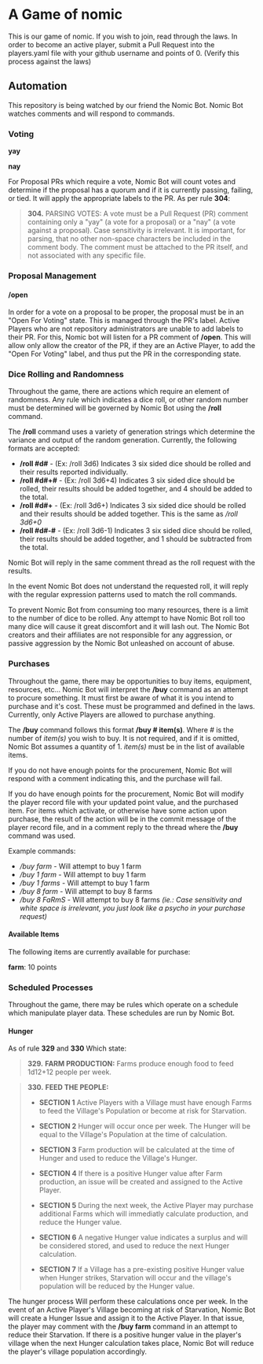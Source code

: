 # A Game of nomic

This is our game of nomic. If you wish to join, read through the laws.
In order to become an active player, submit a Pull Request into the players.yaml file
with your github username and points of 0. (Verify this process against the laws)

## Automation

This repository is being watched by our friend the Nomic Bot.
Nomic Bot watches comments and will respond to commands. 

### Voting

**yay**

**nay**

For Proposal PRs which require a vote, Nomic Bot will count votes and determine if the proposal has a quorum and if it is currently passing, failing, or tied.
It will apply the appropriate labels to the PR. As per rule **304**:

> **304.** PARSING VOTES: A vote must be a Pull Request (PR) comment containing only a "yay" (a vote for a proposal) or a "nay" (a vote against a proposal). Case sensitivity is irrelevant. 
> It is important, for parsing, that no other non-space characters be included in the comment body. The comment must be attached to the PR itself, and not associated with any specific file.

### Proposal Management

#### /open

In order for a vote on a proposal to be proper, the proposal must be in an "Open For Voting" state. 
This is managed through the PR's label. 
Active Players who are not repository administrators are unable to add labels to their PR.
For this, Nomic bot will listen for a PR comment of **/open**.
This will allow only allow the creator of the PR, if they are an Active Player, to add the "Open For Voting" label, and thus put the PR in the corresponding state.

### Dice Rolling and Randomness

Throughout the game, there are actions which require an element of randomness.
Any rule which indicates a dice roll, or other random number must be determined will be governed by Nomic Bot using the **/roll** command.

The **/roll** command uses a variety of generation strings which determine the variance and output of the random generation.
Currently, the following formats are accepted:

- **/roll #d#** - (Ex: /roll 3d6) Indicates 3 six sided dice should be rolled and their results reported individually.
- **/roll #d#+#** - (Ex: /roll 3d6+4) Indicates 3 six sided dice should be rolled, their results should be added together, and 4 should be added to the total.
- **/roll #d#+** - (Ex: /roll 3d6+) Indicates 3 six sided dice should be rolled and their results should be added together. This is the same as */roll 3d6+0*
- **/roll #d#-#** - (Ex: /roll 3d6-1) Indicates 3 six sided dice should be rolled, their results should be added together, and 1 should be subtracted from the total.

Nomic Bot will reply in the same comment thread as the roll request with the results.

In the event Nomic Bot does not understand the requested roll, it will reply with the regular expression patterns used to match the roll commands.

To prevent Nomic Bot from consuming too many resources, there is a limit to the number of dice to be rolled.
Any attempt to have Nomic Bot roll too many dice will cause it great discomfort and it will lash out.
The Nomic Bot creators and their affiliates are not responsible for any aggression, or passive aggression by the Nomic Bot unleashed on account of abuse.

### Purchases

Throughout the game, there may be opportunities to buy items, equipment, resources, etc...
Nomic Bot will interpret the **/buy** command as an attempt to procure something.
It must first be aware of what it is you intend to purchase and it's cost.
These must be programmed and defined in the laws. 
Currently, only Active Players are allowed to purchase anything.

The **/buy** command follows this format **/buy # item(s)**.
Where *#* is the number of *item(s)* you wish to buy.
It is not required, and if it is omitted, Nomic Bot assumes a quantity of 1.
*item(s)* must be in the list of available items.

If you do not have enough points for the procurement, Nomic Bot will respond with a comment indicating this, and the purchase will fail.

If you do have enough points for the procurement, Nomic Bot will modify the player record file with your updated point value, and the purchased item.
For items which activate, or otherwise have some action upon purchase, 
the result of the action will be in the commit message of the player record file, 
and in a comment reply to the thread where the **/buy** command was used.

Example commands:

- */buy farm* - Will attempt to buy 1 farm
- */buy 1 farm* - Will attempt to buy 1 farm
- */buy 1 farms* - Will attempt to buy 1 farm
- */buy 8 farm* - Will attempt to buy 8 farms
- */buy      8       FaRmS* - Will attempt to buy 8 farms *(ie.: Case sensitivity and white space is irrelevant, you just look like a psycho in your purchase request)* 

#### Available Items

The following items are currently available for purchase:

**farm**: 10 points

### Scheduled Processes

Throughout the game, there may be rules which operate on a schedule which manipulate player data.
These schedules are run by Nomic Bot.

#### Hunger

As of rule **329** and **330** Which state:

>**329.** **FARM PRODUCTION:** Farms produce enough food to feed 1d12+12 people per week.

>**330.** **FEED THE PEOPLE:** 
>  - **SECTION 1** Active Players with a Village must have enough Farms to feed the Village's Population or become at risk for Starvation.
>
>  - **SECTION 2** Hunger will occur once per week. The Hunger will be equal to the Village's Population at the time of calculation.
>
>  - **SECTION 3** Farm production will be calculated at the time of Hunger and used to reduce the Village's Hunger.
>   
>  - **SECTION 4** If there is a positive Hunger value after Farm production, an issue will be created and assigned to the Active Player.
>   
>  - **SECTION 5** During the next week, the Active Player may purchase additional Farms which will immediatly calculate production, and reduce the Hunger value.
>
>  - **SECTION 6** A negative Hunger value indicates a surplus and will be considered stored, and used to reduce the next Hunger calculation.
>
>  - **SECTION 7** If a Village has a pre-existing positive Hunger value when Hunger strikes, Starvation will occur and the village's population will be reduced by the Hunger value.

The hunger process Will perform these calculations once per week.
In the event of an Active Player's Village becoming at risk of Starvation,
Nomic Bot will create a Hunger Issue and assign it to the Active Player.
In that issue, the player may comment with the **/buy farm** command in an attempt to reduce their Starvation.
If there is a positive hunger value in the player's village when the next Hunger calculation takes place,
Nomic Bot will reduce the player's village population accordingly.